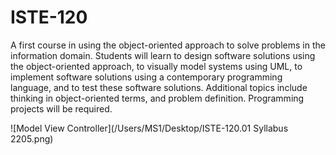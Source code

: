 # ISTE-120
A first course in using the object-oriented approach to solve problems in the information domain. Students will learn to design software solutions using the object-oriented approach, to visually model systems using UML, to implement software solutions using a contemporary programming language, and to test these software solutions. Additional topics include thinking in object-oriented terms, and problem definition. Programming projects will be required.

![Model View Controller](/Users/MS1/Desktop/ISTE-120.01 Syllabus 2205.png)
